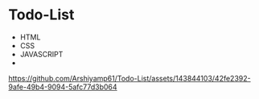 # Todo-List
- HTML
- CSS
- JAVASCRIPT
- 

https://github.com/Arshiyamp61/Todo-List/assets/143844103/42fe2392-9afe-49b4-9094-5afc77d3b064

